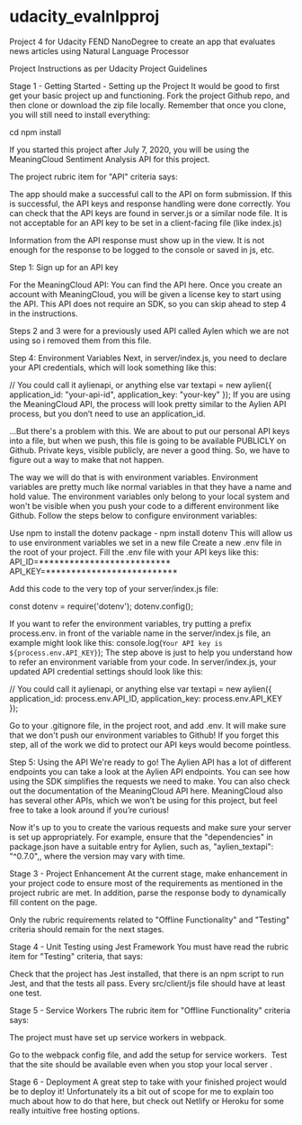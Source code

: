# udacity_evalnlpproj
Project 4 for Udacity FEND NanoDegree to create an app that evaluates news articles using Natural Language Processor

Project Instructions as per Udacity Project Guidelines

Stage 1 - Getting Started - Setting up the Project
It would be good to first get your basic project up and functioning. Fork the project Github repo, and then clone or download the zip file locally. Remember that once you clone, you will still need to install everything:

cd <project directory>
npm install


If you started this project after July 7, 2020, you will be using the MeaningCloud Sentiment Analysis API for this project.

The project rubric item for "API" criteria says:

The app should make a successful call to the API on form submission. If this is successful, the API keys and response handling were done correctly. You can check that the API keys are found in server.js or a similar node file. It is not acceptable for an API key to be set in a client-facing file (like index.js)

Information from the API response must show up in the view. It is not enough for the response to be logged to the console or saved in js, etc.

Step 1: Sign up for an API key

For the MeaningCloud API: You can find the API here. Once you create an account with MeaningCloud, you will be given a license key to start using the API. This API does not require an SDK, so you can skip ahead to step 4 in the instructions.

Steps 2 and 3 were for a previously used API called Aylen which we are not using so i removed them from this file.

Step 4: Environment Variables
Next, in server/index.js, you need to declare your API credentials, which will look something like this:

// You could call it aylienapi, or anything else
var textapi = new aylien({
  application_id: "your-api-id",
  application_key: "your-key"
});
If you are using the MeaningCloud API, the process will look pretty similar to the Aylien API process, but you don’t need to use an application_id.

...But there's a problem with this. We are about to put our personal API keys into a file, but when we push, this file is going to be available PUBLICLY on Github. Private keys, visible publicly, are never a good thing. So, we have to figure out a way to make that not happen.

The way we will do that is with environment variables. Environment variables are pretty much like normal variables in that they have a name and hold value. The environment variables only belong to your local system and won't be visible when you push your code to a different environment like Github. Follow the steps below to configure environment variables:

Use npm to install the dotenv package - npm install dotenv This will allow us to use environment variables we set in a new file
Create a new .env file in the root of your project.
Fill the .env file with your API keys like this:
API_ID=**************************
API_KEY=**************************

Add this code to the very top of your server/index.js file:

const dotenv = require('dotenv');
dotenv.config();

If you want to refer the environment variables, try putting a prefix process.env. in front of the variable name in the server/index.js file, an example might look like this:
console.log(`Your API key is ${process.env.API_KEY}`);
The step above is just to help you understand how to refer an environment variable from your code. In server/index.js, your updated API credential settings should look like this:

// You could call it aylienapi, or anything else
var textapi = new aylien({
   application_id: process.env.API_ID,
   application_key: process.env.API_KEY
});

Go to your .gitignore file, in the project root, and add .env. It will make sure that we don't push our environment variables to Github! If you forget this step, all of the work we did to protect our API keys would become pointless.

Step 5: Using the API
We're ready to go! The Aylien API has a lot of different endpoints you can take a look at the Aylien API endpoints. You can see how using the SDK simplifies the requests we need to make. You can also check out the documentation of the MeaningCloud API here. MeaningCloud also has several other APIs, which we won’t be using for this project, but feel free to take a look around if you’re curious!

Now it's up to you to create the various requests and make sure your server is set up appropriately. For example, ensure that the "dependencies" in package.json have a suitable entry for Aylien, such as, "aylien_textapi": "^0.7.0",, where the version may vary with time.

Stage 3 - Project Enhancement
At the current stage, make enhancement in your project code to ensure most of the requirements as mentioned in the project rubric are met. In addition, parse the response body to dynamically fill content on the page.

Only the rubric requirements related to "Offline Functionality" and "Testing" criteria should remain for the next stages.

Stage 4 - Unit Testing using Jest Framework
You must have read the rubric item for "Testing" criteria, that says:

Check that the project has Jest installed, that there is an npm script to run Jest, and that the tests all pass. Every src/client/js file should have at least one test.

Stage 5 - Service Workers
The rubric item for "Offline Functionality" criteria says:

The project must have set up service workers in webpack.

Go to the webpack config file, and add the setup for service workers.  Test that the site should be available even when you stop your local server .

Stage 6 - Deployment
A great step to take with your finished project would be to deploy it! Unfortunately its a bit out of scope for me to explain too much about how to do that here, but check out Netlify or Heroku for some really intuitive free hosting options.
